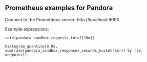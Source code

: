 ## Prometheus examples for Pandora

Connect to the Prometheus server: http://localhost:9090

Example expressions:

```prometheus
rate(pandora_sandbox_requests_total[10m])
```

```prometheus
histogram_quantile(0.95, sum(rate(pandora_sandbox_responses_seconds_bucket[5m])) by (le, endpoint))

```